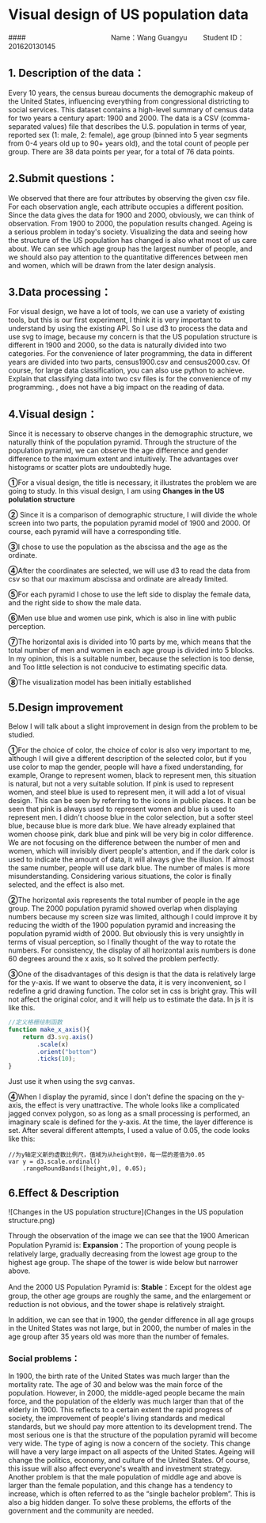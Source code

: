 # Visual design of US population data

####&emsp;&emsp; &emsp;&emsp;&emsp;&emsp;&emsp;&emsp;&emsp;&emsp;&emsp;&emsp;Name：Wang Guangyu &emsp;&emsp;Student ID：201620130145

## 1. Description of the data：

Every 10 years, the census bureau documents the demographic makeup of the United States, influencing everything from congressional districting to social services. This dataset contains a high-level summary of census data for two years a century apart: 1900 and 2000. The data is a CSV (comma-separated values) file that describes the U.S. population in terms of year, reported sex (1: male, 2: female), age group (binned into 5 year segments from 0-4 years old up to 90+ years old), and the total count of people per group. There are 38 data points per year, for a total of 76 data points. 

## 2.Submit questions：

We observed that there are four attributes by observing the given csv file. For each observation angle, each attribute occupies a different position. Since the data gives the data for 1900 and 2000, obviously, we can think of observation. From 1900 to 2000, the population results changed. Ageing is a serious problem in today's society. Visualizing the data and seeing how the structure of the US population has changed is also what most of us care about. We can see which age group has the largest number of people, and we should also pay attention to the quantitative differences between men and women, which will be drawn from the later design analysis.

## 3.Data processing：

For visual design, we have a lot of tools, we can use a variety of existing tools, but this is our first experiment, I think it is very important to understand by using the existing API. So I use d3 to process the data and use svg to image, because my concern is that the US population structure is different in 1900 and 2000, so the data is naturally divided into two categories. For the convenience of later programming, the data in different years are divided into two parts, census1900.csv and census2000.csv. Of course, for large data classification, you can also use python to achieve. Explain that classifying data into two csv files is for the convenience of my programming. , does not have a big impact on the reading of data.

## 4.Visual design：

Since it is necessary to observe changes in the demographic structure, we naturally think of the population pyramid. Through the structure of the population pyramid, we can observe the age difference and gender difference to the maximum extent and intuitively. The advantages over histograms or scatter plots are undoubtedly huge.

**①**For a visual design, the title is necessary, it illustrates the problem we are going to study. In this visual design, I am using
**Changes in the US polulation structure**

**②** Since it is a comparison of demographic structure, I will divide the whole screen into two parts, the population pyramid model of 1900 and 2000. Of course, each pyramid will have a corresponding title.

**③**I chose to use the population as the abscissa and the age as the ordinate.

**④**After the coordinates are selected, we will use d3 to read the data from csv so that our maximum abscissa and ordinate are already limited.

**⑤**For each pyramid I chose to use the left side to display the female data, and the right side to show the male data.

**⑥**Men use blue and women use pink, which is also in line with public perception.

**⑦**The horizontal axis is divided into 10 parts by me, which means that the total number of men and women in each age group is divided into 5 blocks. In my opinion, this is a suitable number, because the selection is too dense, and Too little selection is not conducive to estimating specific data.

**⑧**The visualization model has been initially established

## 5.Design improvement

Below I will talk about a slight improvement in design from the problem to be studied.

**①**For the choice of color, the choice of color is also very important to me, although I will give a different description of the selected color, but if you use color to map the gender, people will have a fixed understanding, for example, Orange to represent women, black to represent men, this situation is natural, but not a very suitable solution. If pink is used to represent women, and steel blue is used to represent men, it will add a lot of visual design. This can be seen by referring to the icons in public places. It can be seen that pink is always used to represent women and blue is used to represent men. I didn't choose blue in the color selection, but a softer steel blue, because blue is more dark blue. We have already explained that women choose pink, dark blue and pink will be very big in color difference. We are not focusing on the difference between the number of men and women, which will invisibly divert people's attention, and if the dark color is used to indicate the amount of data, it will always give the illusion. If almost the same number, people will use dark blue. The number of males is more misunderstanding. Considering various situations, the color is finally selected, and the effect is also met.

**②**The horizontal axis represents the total number of people in the age group. The 2000 population pyramid showed overlap when displaying numbers because my screen size was limited, although I could improve it by reducing the width of the 1900 population pyramid and increasing the population pyramid width of 2000. But obviously this is very unsightly in terms of visual perception, so I finally thought of the way to rotate the numbers. For consistency, the display of all horizontal axis numbers is done 60 degrees around the x axis, so It solved the problem perfectly.

**③**One of the disadvantages of this design is that the data is relatively large for the y-axis. If we want to observe the data, it is very inconvenient, so I redefine a grid drawing function. The color set in css is bright gray. This will not affect the original color, and it will help us to estimate the data. In js it is like this.

```javascript
//定义格栅绘制函数
function make_x_axis(){
    return d3.svg.axis()
        .scale(x)
        .orient("bottom")
        .ticks(10);
}
```
Just use it when using the svg canvas.

**④**When I display the pyramid, since I don't define the spacing on the y-axis, the effect is very unattractive. The whole looks like a complicated jagged convex polygon, so as long as a small processing is performed, an imaginary scale is defined for the y-axis. At the time, the layer difference is set. After several different attempts, I used a value of 0.05, the code looks like this:

```
//为y轴定义新的虚数比例尺，值域为从height到0，每一层的差值为0.05
var y = d3.scale.ordinal()
    .rangeRoundBands([height,0], 0.05);
```

## 6.Effect & Description
![Changes in the US population structure](Changes in the US population structure.png)

Through the observation of the image we can see that the 1900 American Population Pyramid is:
 **Expansion**：The proportion of young people is relatively large, gradually decreasing from the lowest age group to the highest age group. The shape of the tower is wide below but narrower above.

 And the 2000 US Population Pyramid is:
 **Stable**：Except for the oldest age group, the other age groups are roughly the same, and the enlargement or reduction is not obvious, and the tower shape is relatively straight.

In addition, we can see that in 1900, the gender difference in all age groups in the United States was not large, but in 2000, the number of males in the age group after 35 years old was more than the number of females.

### Social problems：
In 1900, the birth rate of the United States was much larger than the mortality rate. The age of 30 and below was the main force of the population. However, in 2000, the middle-aged people became the main force, and the population of the elderly was much larger than that of the elderly in 1900. This reflects to a certain extent the rapid progress of society, the improvement of people's living standards and medical standards, but we should pay more attention to its development trend. The most serious one is that the structure of the population pyramid will become very wide. The type of aging is now a concern of the society. This change will have a very large impact on all aspects of the United States. Ageing will change the politics, economy, and culture of the United States. Of course, this issue will also affect everyone's wealth and investment strategy. Another problem is that the male population of middle age and above is larger than the female population, and this change has a tendency to increase, which is often referred to as the “single bachelor problem”. This is also a big hidden danger. To solve these problems, the efforts of the government and the community are needed.